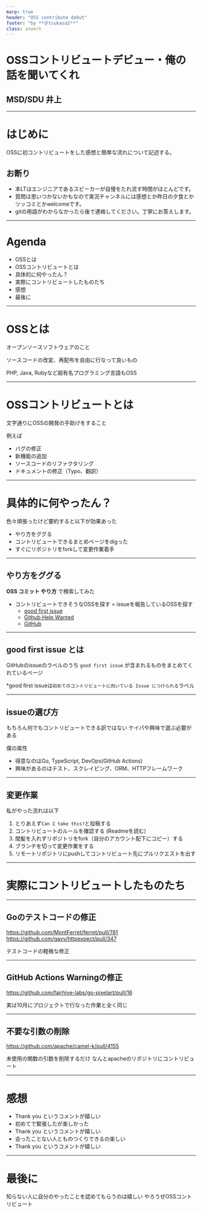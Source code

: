 ```yaml
---
marp: true
header: "OSS contribute debut"
footer: "by **＠tsukasaI**"
class: invert
---
```


# OSSコントリビュートデビュー・俺の話を聞いてくれ

## MSD/SDU 井上

---

# はじめに

OSSに初コントリビュートをした感想と簡単な流れについて記述する。

## お断り
- 本LTはエンジニアであるスピーカーが自慢をたれ流す時間がほとんどです。
- 質問は思いつかないかもなので実況チャンネルには感想とか昨日の夕食とかツッコミとかwelcomeです。
- gitの用語がわからなかったら後で連絡してください。丁寧にお答えします。

---
# Agenda

- OSSとは
- OSSコントリビュートとは
- 具体的に何やったん？
- 実際にコントリビュートしたものたち
- 感想
- 最後に

---

# OSSとは

オープンソースソフトウェアのこと

ソースコードの改変、再配布を自由に行なって良いもの

PHP, Java, Rubyなど超有名プログラミング言語もOSS

---

# OSSコントリビュートとは

文字通りにOSSの開発の手助けをすること

例えば

- バグの修正
- 新機能の追加
- ソースコードのリファクタリング
- ドキュメントの修正（Typo、翻訳）

---

# 具体的に何やったん？

色々頑張ったけど要約すると以下が効果あった

- やり方をググる
- コントリビュートできるまとめページをdigった
- すぐにリポジトリをforkして変更作業着手

---

## やり方をググる

**OSS コミット やり方** で検索してみた

- コントリビュートできそうなOSSを探す = issueを報告しているOSSを探す
  - [good first issue](https://goodfirstissue.dev/)
  - [Github Help Wanted](http://github-help-wanted.com/)
  - [GitHub](https://github.com/)

---

## good first issue とは
GitHubのissueのラベルのうち `good first issue` が含まれるものをまとめてくれているページ

*good first issueは`初めてのコントリビュートに向いている Issue につけられる`ラベル

---

## issueの選び方
もちろん何でもコントリビュートできる訳ではない
ケイパや興味で選ぶ必要がある

僕の属性
- 得意なのはGo, TypeScript, DevOps(GitHub Actions)
- 興味があるのはテスト、スクレイピング、ORM、HTTPフレームワーク

---

## 変更作業
私がやった流れは以下

1. とりあえず`Can I take this?`と投稿する
1. コントリビュートのルールを確認する (Readmeを読む)
1. 間髪を入れずリポジトリをfork（自分のアカウント配下にコピー）する
1. ブランチを切って変更作業をする
1. リモートリポジトリにpushしてコントリビュート先にプルリクエストを出す

---

# 実際にコントリビュートしたものたち

---

## Goのテストコードの修正
https://github.com/MontFerret/ferret/pull/781
https://github.com/gavv/httpexpect/pull/347

テストコードの軽微な修正

---

## GitHub Actions Warningの修正
https://github.com/fairhive-labs/go-pixelart/pull/16

実は10月にプロジェクトで行なった作業と全く同じ

---
## 不要な引数の削除
https://github.com/apache/camel-k/pull/4155

未使用の関数の引数を削除するだけ
なんとapacheのリポジトリにコントリビュート

---

# 感想
- Thank you というコメントが嬉しい
- 初めてで緊張したが楽しかった
- Thank you というコメントが嬉しい
- 会ったことない人とものつくりできるの楽しい
- Thank you というコメントが嬉しい

---

# 最後に
知らない人に自分のやったことを認めてもらうのは嬉しい
やろうぜOSSコントリビュート
